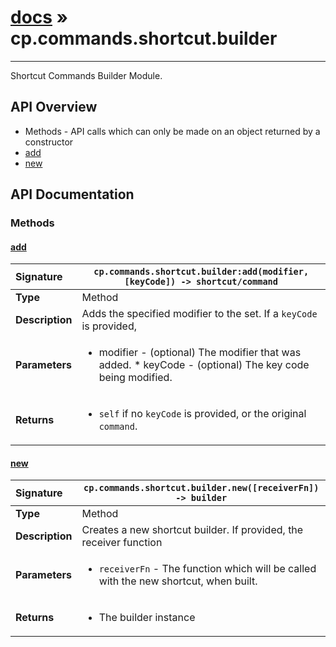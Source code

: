 # [docs](index.md) » cp.commands.shortcut.builder
---

Shortcut Commands Builder Module.

## API Overview
* Methods - API calls which can only be made on an object returned by a constructor
 * [add](#add)
 * [new](#new)

## API Documentation

### Methods

#### [add](#add)
| <span style="float: left;">**Signature**</span> | <span style="float: left;">`cp.commands.shortcut.builder:add(modifier, [keyCode]) -> shortcut/command` </span>                                                          |
| -----------------------------------------------------|---------------------------------------------------------------------------------------------------------|
| **Type**                                             | Method |
| **Description**                                      | Adds the specified modifier to the set. If a `keyCode` is provided, |
| **Parameters**                                       | <ul><li>modifier - (optional) The modifier that was added. * keyCode - (optional) The key code being modified.</li></ul> |
| **Returns**                                          | <ul><li><code>self</code> if no <code>keyCode</code> is provided, or the original <code>command</code>.</li></ul> |

#### [new](#new)
| <span style="float: left;">**Signature**</span> | <span style="float: left;">`cp.commands.shortcut.builder.new([receiverFn]) -> builder` </span>                                                          |
| -----------------------------------------------------|---------------------------------------------------------------------------------------------------------|
| **Type**                                             | Method |
| **Description**                                      | Creates a new shortcut builder. If provided, the receiver function |
| **Parameters**                                       | <ul><li><code>receiverFn</code> - The function which will be called with the new shortcut, when built.</li></ul> |
| **Returns**                                          | <ul><li>The builder instance</li></ul> |

